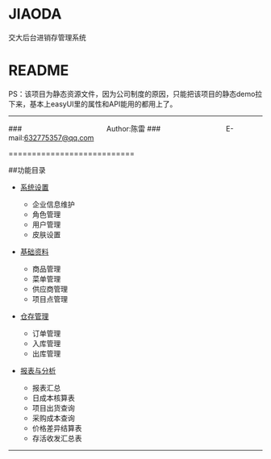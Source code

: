 # JIAODA
交大后台进销存管理系统

README
===========================
PS：该项目为静态资源文件，因为公司制度的原因，只能把该项目的静态demo拉下来，基本上easyUI里的属性和API能用的都用上了。

****
###　　　　　　　　　　　　Author:陈雷
###　　　　　　　　　 E-mail:632775357@qq.com

===========================



##功能目录

* [系统设置](#文本)
    * 企业信息维护
    * 角色管理
    * 用户管理
    * 皮肤设置
   
* [基础资料](#图片)
    * 商品管理
    * 菜单管理
    * 供应商管理
    * 项目点管理
* [仓存管理](#链接) 
    * 订单管理
    * 入库管理
    * 出库管理
* [报表与分析](#链接) 
    * 报表汇总
    * 日成本核算表
    * 项目出货查询
    * 采购成本查询
    * 价格差异结算表
    * 存活收发汇总表


--------------------------------
[csdn]:http://www.cnblogs.com/chenlei2/ "我的博客"
[zhihu]:https://www.zhihu.com/people/lin-dong-80-33 "我的知乎，欢迎关注"
[weibo]:http://weibo.com/1778719102/profile?topnav=1&wvr=6&is_all=1 "我的微博"



